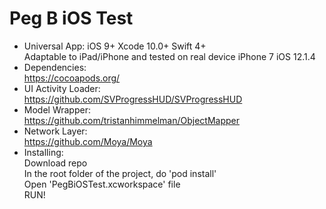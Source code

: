 # Peg B iOS Test

- Universal App: iOS 9+ Xcode 10.0+ Swift 4+<br/>
Adaptable to iPad/iPhone and tested on real device iPhone 7 iOS 12.1.4
- Dependencies: <br/>
https://cocoapods.org/ <br/>
- UI Activity Loader: <br/>
https://github.com/SVProgressHUD/SVProgressHUD <br/>
- Model Wrapper: <br/>
https://github.com/tristanhimmelman/ObjectMapper <br/>
- Network Layer: <br/>
https://github.com/Moya/Moya <br/>
- Installing: <br/>
Download repo<br/>
In the root folder of the project, do 'pod install'<br/>
Open 'PegBiOSTest.xcworkspace' file<br/>
RUN!<br/><br/>
